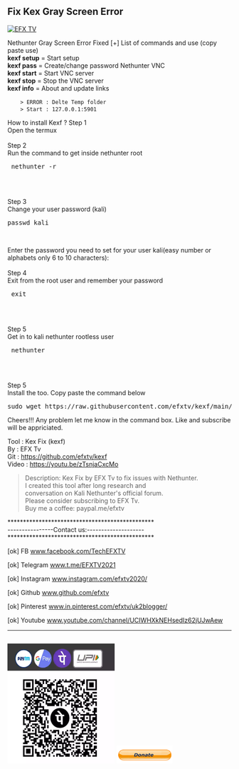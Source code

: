 <h2>Fix Kex Gray Screen Error</h2>
<a href="https://youtu.be/zTsnjaCxcMo"><img src="https://1.bp.blogspot.com/-O_ckYD2PXZ0/X6V-v_kgsXI/AAAAAAAADG8/fGmujsG-xgMm5ku5z8EmebU4PCaERzGIQCLcBGAsYHQ/s960/kali-nethunter-1.webp" alt="EFX TV"></a>


Nethunter Gray Screen Error Fixed
[+] List of commands and use (copy paste use)<br />
	 <b>kexf setup</b> = Start setup<br />
	 <b>kexf pass</b>  = Create/change password Nethunter VNC<br />
	 <b>kexf start</b> = Start VNC server<br />
	 <b>kexf stop</b>  = Stop the VNC server<br />
	 <b>kexf info</b>  = About and update links<br />
		
		> ERROR : Delte Temp folder
		> Start : 127.0.0.1:5901

How to install Kexf ?
Step 1<br />
Open the termux<br /><br />
Step 2<br />
Run the command to get inside nethunter root<br />
<pre> nethunter -r </pre><br /><br />
Step 3<br />
Change your user password (kali)<br />
<pre>passwd kali </pre><br />
Enter the password you need to set for your user kali(easy number or alphabets only 6 to 10 characters):<br /><br />
Step 4<br />
Exit from the root user and remember your password
<pre> exit </pre><br /><br />
Step 5<br />
Get in to kali nethunter rootless user<br />
<pre> nethunter </pre><br /><br />
Step 5<br />
Install the too. Copy paste the command below<br />
<pre>sudo wget https://raw.githubusercontent.com/efxtv/kexf/main/kexf.c;gcc kexf.c;mv a.out kexf;sudo mv kexf /usr/bin/;sudo chmod +x /usr/bin/kexf</pre>
Cheers!!! Any problem let me know in the command box. Like and subscribe will be appriciated.



Tool : Kex Fix (kexf)<br />
By	: EFX Tv<br />
Git	: https://github.com/efxtv/kexf<br />
Video 	: https://youtu.be/zTsnjaCxcMo <br />
>Description:
 Kex Fix by EFX Tv to fix issues with Nethunter. <br />
I created this tool after long research and <br />
conversation on Kali Nethunter's official forum.<br />
 Please consider subscribing to EFX Tv.<br />
Buy me a coffee:  paypal.me/efxtv<br />


***********************************************<br />
----------------Contact us:--------------------<br />
***********************************************<br />



 [ok] FB www.facebook.com/TechEFXTV<br />

 [ok] Telegram www.t.me/EFXTV2021 <br />

 [ok] Instagram www.instagram.com/efxtv2020/ <br />

 [ok] Github www.github.com/efxtv <br />

 [ok] Pinterest www.in.pinterest.com/efxtv/uk2blogger/ <br />

 [ok] Youtube www.youtube.com/channel/UCIWHXkNEHsedIz62jUJwAew <br />
 
---------------------------------------
<a href="#"><img src="https://raw.githubusercontent.com/efxtv/efxtv/master/assets/3eeb7756-68ca-41b6-86aa-00a4c575bed9.png.webp" alt="Phonepay" width="241" height="269"></a>
<a href="https://paypal.me/efxtv"><img src="https://raw.githubusercontent.com/efxtv/efxtv/master/assets/donate-efx-tv.png" alt="Paypal" width="125" height="40"></a>
---------------------------------------



